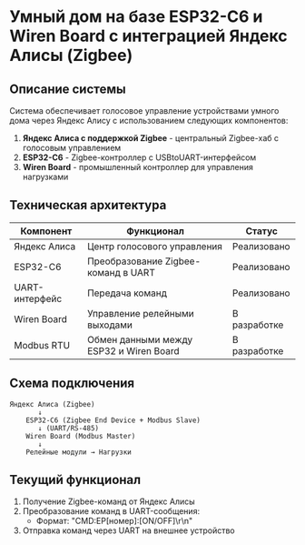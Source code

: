 # Умный дом на базе ESP32-C6 и Wiren Board с интеграцией Яндекс Алисы (Zigbee)

## Описание системы

Система обеспечивает голосовое управление устройствами умного дома через Яндекс Алису с использованием следующих компонентов:

1. **Яндекс Алиса с поддержкой Zigbee** - центральный Zigbee-хаб с голосовым управлением
2. **ESP32-C6** - Zigbee-контроллер с USBtoUART-интерфейсом
3. **Wiren Board** - промышленный контроллер для управления нагрузками

## Техническая архитектура

| Компонент | Функционал | Статус |
|-----------|------------|--------|
| Яндекс Алиса | Центр голосового управления | Реализовано |
| ESP32-C6 | Преобразование Zigbee-команд в UART | Реализовано |
| UART-интерфейс | Передача команд | Реализовано |
| Wiren Board | Управление релейными выходами | В разработке |
| Modbus RTU | Обмен данными между ESP32 и Wiren Board | В разработке |

## Схема подключения
```
Яндекс Алиса (Zigbee)
       ↓
    ESP32-C6 (Zigbee End Device + Modbus Slave)
       ↓ (UART/RS-485)
    Wiren Board (Modbus Master)
       ↓
    Релейные модули → Нагрузки
```

## Текущий функционал

1. Получение Zigbee-команд от Яндекс Алисы
2. Преобразование команд в UART-сообщения:
   - Формат: "CMD:EP[номер]:[ON/OFF]\r\n"
3. Отправка команд через UART на внешнее устройство
